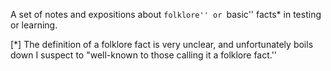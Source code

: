 A set of notes and expositions about ``folklore'' or ``basic'' facts* in testing or learning.

[*] The definition of a folklore fact is very unclear, and unfortunately boils down I suspect to "well-known to those calling it a folklore fact.''
